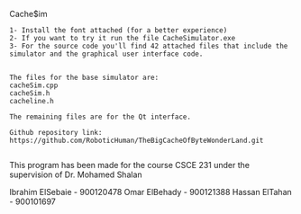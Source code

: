 Cache$im

~~~~~~~~~~~~~~~~~~~~~~~~~~~~~~~~~~~~~~~~~~~~~~~~~~~~~~~~~~~~~~~~~~~~~~~~~~~~~~~~~~~~~~~~~~~~~~~~~~~~~~~~~~~~~~~~~~~~~
1- Install the font attached (for a better experience)
2- If you want to try it run the file CacheSimulator.exe
3- For the source code you'll find 42 attached files that include the simulator and the graphical user interface code.


The files for the base simulator are:
cacheSim.cpp
cacheSim.h
cacheline.h

The remaining files are for the Qt interface.

Github repository link: https://github.com/RoboticHuman/TheBigCacheOfByteWonderLand.git


~~~~~~~~~~~~~~~~~~~~~~~~~~~~~~~~~~~~~~~~~~~~~~~~~~~~~~~~~~~~~~~~~~~~~~~~~~~~~~~~~~~~~~~~~~~~~~~~~~~~~~~~~~~~~~~~~~~~~
This program has been made for the course CSCE 231 under the supervision of Dr. Mohamed Shalan

Ibrahim ElSebaie  -  900120478
Omar ElBehady     -  900121388
Hassan ElTahan    -  900101697
